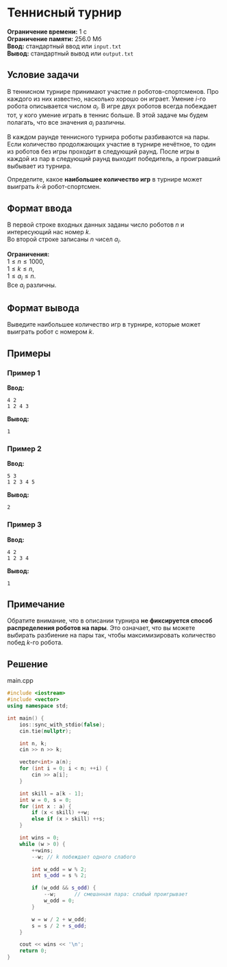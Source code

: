 # Теннисный турнир

**Ограничение времени:** 1 с  
**Ограничение памяти:** 256.0 Мб  
**Ввод:** стандартный ввод или `input.txt`  
**Вывод:** стандартный вывод или `output.txt`

## Условие задачи

В теннисном турнире принимают участие $n$ роботов-спортсменов. Про каждого из них известно, насколько хорошо он играет. Умение $i$-го робота описывается числом $a_i$. В игре двух роботов всегда побеждает тот, у кого умение играть в теннис больше. В этой задаче мы будем полагать, что все значения $a_i$ различны.

В каждом раунде теннисного турнира роботы разбиваются на пары. Если количество продолжающих участие в турнире нечётное, то один из роботов без игры проходит в следующий раунд. После игры в каждой из пар в следующий раунд выходит победитель, а проигравший выбывает из турнира.

Определите, какое **наибольшее количество игр** в турнире может выиграть $k$-й робот-спортсмен.

## Формат ввода

В первой строке входных данных заданы число роботов $n$ и интересующий нас номер $k$.  
Во второй строке записаны $n$ чисел $a_i$.

**Ограничения:**  
$1 \leq n \leq 1000$,  
$1 \leq k \leq n$,  
$1 \leq a_i \leq n$.  
Все $a_i$ различны.

## Формат вывода

Выведите наибольшее количество игр в турнире, которые может выиграть робот с номером $k$.

## Примеры

### Пример 1

**Ввод:**
```
4 2
1 2 4 3
```

**Вывод:**
```
1
```

### Пример 2

**Ввод:**
```
5 3
1 2 3 4 5
```

**Вывод:**
```
2
```

### Пример 3

**Ввод:**
```
4 2
1 2 3 4
```

**Вывод:**
```
1
```

## Примечание

Обратите внимание, что в описании турнира **не фиксируется способ распределения роботов на пары**. Это означает, что вы можете выбирать разбиение на пары так, чтобы максимизировать количество побед $k$-го робота.
## Решение

main.cpp
```cpp
#include <iostream>
#include <vector>
using namespace std;

int main() {
    ios::sync_with_stdio(false);
    cin.tie(nullptr);

    int n, k;
    cin >> n >> k;

    vector<int> a(n);
    for (int i = 0; i < n; ++i) {
        cin >> a[i];
    }

    int skill = a[k - 1];
    int w = 0, s = 0;
    for (int x : a) {
        if (x < skill) ++w;
        else if (x > skill) ++s;
    }

    int wins = 0;
    while (w > 0) {
        ++wins;
        --w; // k побеждает одного слабого

        int w_odd = w % 2;
        int s_odd = s % 2;

        if (w_odd && s_odd) {
            --w;      // смешанная пара: слабый проигрывает
            w_odd = 0;
        }

        w = w / 2 + w_odd;
        s = s / 2 + s_odd;
    }

    cout << wins << '\n';
    return 0;
}
```
